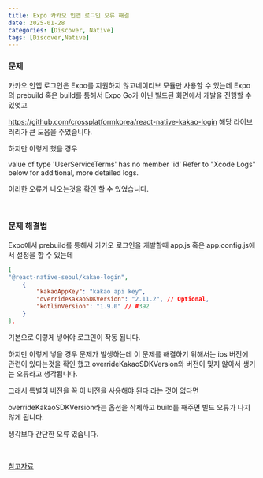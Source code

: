 ```yaml
---
title: Expo 카카오 인앱 로그인 오류 해결
date: 2025-01-28
categories: [Discover, Native]
tags: [Discover,Native]
---
```


### 문제
카카오 인앱 로그인은 Expo를 지원하지 않고네이티브 모듈만 사용할 수 있는데 Expo의 prebuild 혹은 build를 통해서 Expo Go가 아닌 빌드된 화면에서 개발을 진행할 수 있엇고

https://github.com/crossplatformkorea/react-native-kakao-login 해당 라이브러리가 큰 도움을 주었습니다.

하지만 이렇게 했을 경우 

value of type 'UserServiceTerms' has no member 'id' Refer to "Xcode Logs" below for additional, more detailed logs.

이러한 오류가 나오는것을 확인 할 수 있었습니다.

<br/>

### 문제 해결법

Expo에서 prebuild를 통해서 카카오 로그인을 개발할때 app.js 혹은 app.config.js에서 설정을 할 수 있는데

```json
[
"@react-native-seoul/kakao-login",
    {
        "kakaoAppKey": "kakao api key",
        "overrideKakaoSDKVersion": "2.11.2", // Optional, 
        "kotlinVersion": "1.9.0" // #392
    }
],
```
기본으로 이렇게 넣어야 로그인이 작동 됩니다.

하지만 이렇게 넣을 경우 문제가 발생하는데 이 문제를 해결하기 위해서는 ios 버전에 관련이 있다는것을 확인 했고 overrideKakaoSDKVersion와 버전이 맞지 않아서 생기는 오류라고 생각됩니다.

그래서 특별히 버전을 꼭 이 버전을 사용해야 된다 라는 것이 없다면

overrideKakaoSDKVersion라는 옵션을 삭제하고 build를 해주면 빌드 오류가 나지 않게 됩니다.

생각보다 간단한 오류 였습니다.

<br/>

[참고자료](https://github.com/crossplatformkorea/react-native-kakao-login/pull/405)